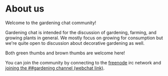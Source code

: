# About us

Welcome to the gardening chat community!

Gardening chat is intended for the discussion of gardening, farming, and growing plants in general. We mostly focus on growing for consumption but we're quite open to discussion about decorative gardening as well.

Both green thumbs and brown thumbs are welcome here!

You can join the community by connecting to the [freenode](https://freenode.net) irc network and [joining the ##gardening channel (webchat link)](https://kiwiirc.com/client/chat.freenode.net/##gardening).

